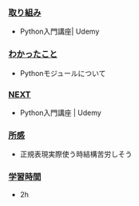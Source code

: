 ### <u>取り組み</u>
- Python入門講座| Udemy

### <u>わかったこと</u>
-  Pythonモジュールについて

### <u>NEXT</u>
- Python入門講座 | Udemy

### <u>所感</u>
- 正規表現実際使う時結構苦労しそう
### <u>学習時間</u>
- 2h